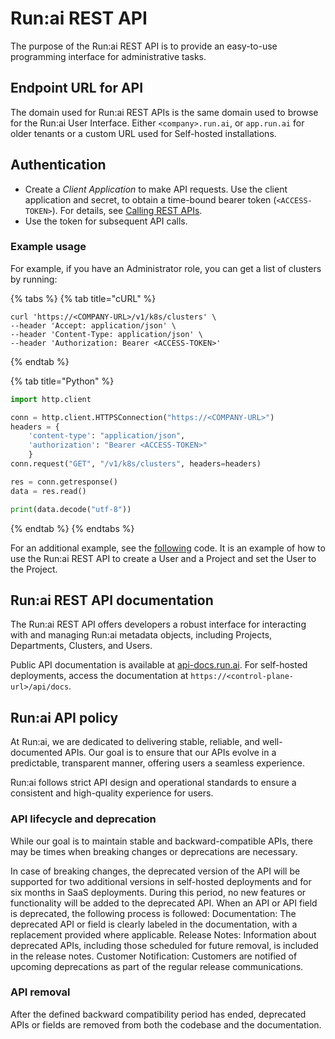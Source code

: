 # Run:ai REST API

The purpose of the Run:ai REST API is to provide an easy-to-use programming interface for administrative tasks.

## Endpoint URL for API

The domain used for Run:ai REST APIs is the same domain used to browse for the Run:ai User Interface. Either `<company>.run.ai`, or `app.run.ai` for older tenants or a custom URL used for Self-hosted installations.

## Authentication

* Create a _Client Application_ to make API requests. Use the client application and secret, to obtain a time-bound bearer token (`<ACCESS-TOKEN>`). For details, see [Calling REST APIs](../rest-auth.md).
* Use the token for subsequent API calls.

### Example usage

For example, if you have an Administrator role, you can get a list of clusters by running:

{% tabs %}
{% tab title="cURL" %}
```
curl 'https://<COMPANY-URL>/v1/k8s/clusters' \ 
--header 'Accept: application/json' \ 
--header 'Content-Type: application/json' \ 
--header 'Authorization: Bearer <ACCESS-TOKEN>'
```
{% endtab %}

{% tab title="Python" %}
```python
import http.client

conn = http.client.HTTPSConnection("https://<COMPANY-URL>")
headers = {
    'content-type': "application/json",
    'authorization': "Bearer <ACCESS-TOKEN>"
    }
conn.request("GET", "/v1/k8s/clusters", headers=headers)

res = conn.getresponse()
data = res.read()

print(data.decode("utf-8"))
```
{% endtab %}
{% endtabs %}

For an additional example, see the [following](https://github.com/run-ai/docs/blob/master/examples/create-user-and-project.py) code. It is an example of how to use the Run:ai REST API to create a User and a Project and set the User to the Project.

## Run:ai REST API documentation

The Run:ai REST API offers developers a robust interface for interacting with and managing Run:ai metadata objects, including Projects, Departments, Clusters, and Users.

Public API documentation is available at [api-docs.run.ai](https://api-docs.run.ai). For self-hosted deployments, access the documentation at `https://<control-plane-url>/api/docs`.

## Run:ai API policy

At Run:ai, we are dedicated to delivering stable, reliable, and well-documented APIs. Our goal is to ensure that our APIs evolve in a predictable, transparent manner, offering users a seamless experience.

Run:ai follows strict API design and operational standards to ensure a consistent and high-quality experience for users.

### API lifecycle and deprecation

While our goal is to maintain stable and backward-compatible APIs, there may be times when breaking changes or deprecations are necessary.

In case of breaking changes, the deprecated version of the API will be supported for two additional versions in self-hosted deployments and for six months in SaaS deployments. During this period, no new features or functionality will be added to the deprecated API. When an API or API field is deprecated, the following process is followed: Documentation: The deprecated API or field is clearly labeled in the documentation, with a replacement provided where applicable. Release Notes: Information about deprecated APIs, including those scheduled for future removal, is included in the release notes. Customer Notification: Customers are notified of upcoming deprecations as part of the regular release communications.

### API removal

After the defined backward compatibility period has ended, deprecated APIs or fields are removed from both the codebase and the documentation.
